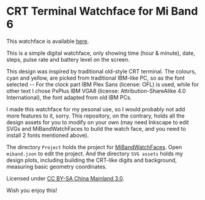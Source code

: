 # CRT Terminal Watchface for Mi Band 6

This watchface is available [here](https://amazfitwatchfaces.com/mi-band-6/view/4381).

This is a simple digital watchface, only showing time (hour & minute), date, steps, pulse rate and battery level on the screen.

This design was inspired by traditional old-style CRT terminal. The colours, cyan and yellow, are picked from traditional IBM-like PC, so as the font selected -- For the clock part IBM Plex Sans (license: OFL) is used, while for other text I chose PxPlus IBM VGA8 (license: Attribution-ShareAlike 4.0 International), the font adapted from old IBM PCs.

I made this watchface for my pesonal use, so I would probably not add more features to it, sorry.
This repository, on the contrary, holds all the design assets for you to modify on your own (may need Inkscape to edit SVGs and MiBandWatchFaces to build the watch face, and you need to install 2 fonts mentioned above).

The directory `Project` holds the project for [MiBandWatchFaces](https://github.com/Johnson070/MiBand-5-watchface-editor/releases).
Open `miband.json` to edit the project.
And the directory `SVG assets` holds my design plots, including building the CRT-like digits and background, measuring basic geometry coordinates.

Licensed under [CC BY-SA China Mainland 3.0](https://creativecommons.org/licenses/by-sa/3.0/cn/deed.en).

Wish you enjoy this!